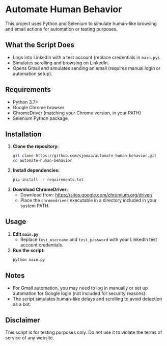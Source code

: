 # Automate Human Behavior

This project uses Python and Selenium to simulate human-like browsing and email actions for automation or testing purposes.

## What the Script Does
- Logs into LinkedIn with a test account (replace credentials in `main.py`).
- Simulates scrolling and browsing on LinkedIn.
- Opens Gmail and simulates sending an email (requires manual login or automation setup).

## Requirements
- Python 3.7+
- Google Chrome browser
- ChromeDriver (matching your Chrome version, in your PATH)
- Selenium Python package

## Installation
1. **Clone the repository:**
   ```sh
   git clone https://github.com/sjomaa/automate-human-behavior.git
   cd automate-human-behavior
   ```
2. **Install dependencies:**
   ```sh
   pip install -r requirements.txt
   ```
3. **Download ChromeDriver:**
   - Download from: https://sites.google.com/chromium.org/driver/
   - Place the `chromedriver` executable in a directory included in your system PATH.

## Usage
1. **Edit `main.py`**
   - Replace `test_username` and `test_password` with your LinkedIn test account credentials.
2. **Run the script:**
   ```sh
   python main.py
   ```

## Notes
- For Gmail automation, you may need to log in manually or set up automation for Google login (not included for security reasons).
- The script simulates human-like delays and scrolling to avoid detection as a bot.

## Disclaimer
This script is for testing purposes only. Do not use it to violate the terms of service of any website.